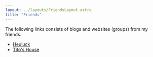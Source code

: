 ```yaml
---
layout: ../layouts/FriendsLayout.astro
title: "Friends"
---
```


The following links consists of blogs and websites (groups) from my friends.

- [Heuluck](https://heuluck.top/)
- [Tito's House](https://t.me/tito_house)
